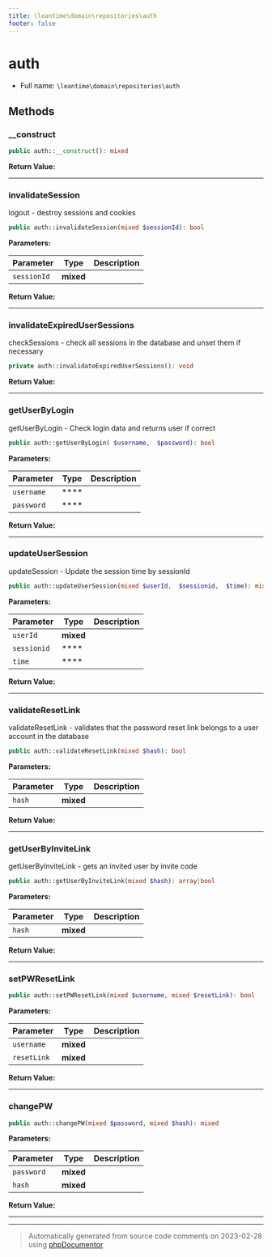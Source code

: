 ```yaml
---
title: \leantime\domain\repositories\auth
footer: false
---
```


# auth





* Full name: `\leantime\domain\repositories\auth`



## Methods

### __construct



```php
public auth::__construct(): mixed
```









**Return Value:**





---
### invalidateSession

logout - destroy sessions and cookies

```php
public auth::invalidateSession(mixed $sessionId): bool
```








**Parameters:**

| Parameter | Type | Description |
|-----------|------|-------------|
| `sessionId` | **mixed** |  |


**Return Value:**





---
### invalidateExpiredUserSessions

checkSessions - check all sessions in the database and unset them if necessary

```php
private auth::invalidateExpiredUserSessions(): void
```









**Return Value:**





---
### getUserByLogin

getUserByLogin - Check login data and returns user if correct

```php
public auth::getUserByLogin( $username,  $password): bool
```








**Parameters:**

| Parameter | Type | Description |
|-----------|------|-------------|
| `username` | **** |  |
| `password` | **** |  |


**Return Value:**





---
### updateUserSession

updateSession - Update the session time by sessionId

```php
public auth::updateUserSession(mixed $userId,  $sessionid,  $time): mixed
```








**Parameters:**

| Parameter | Type | Description |
|-----------|------|-------------|
| `userId` | **mixed** |  |
| `sessionid` | **** |  |
| `time` | **** |  |


**Return Value:**





---
### validateResetLink

validateResetLink - validates that the password reset link belongs to a user account in the database

```php
public auth::validateResetLink(mixed $hash): bool
```








**Parameters:**

| Parameter | Type | Description |
|-----------|------|-------------|
| `hash` | **mixed** |  |


**Return Value:**





---
### getUserByInviteLink

getUserByInviteLink - gets an invited user by invite code

```php
public auth::getUserByInviteLink(mixed $hash): array|bool
```








**Parameters:**

| Parameter | Type | Description |
|-----------|------|-------------|
| `hash` | **mixed** |  |


**Return Value:**





---
### setPWResetLink



```php
public auth::setPWResetLink(mixed $username, mixed $resetLink): bool
```








**Parameters:**

| Parameter | Type | Description |
|-----------|------|-------------|
| `username` | **mixed** |  |
| `resetLink` | **mixed** |  |


**Return Value:**





---
### changePW



```php
public auth::changePW(mixed $password, mixed $hash): mixed
```








**Parameters:**

| Parameter | Type | Description |
|-----------|------|-------------|
| `password` | **mixed** |  |
| `hash` | **mixed** |  |


**Return Value:**





---


---
> Automatically generated from source code comments on 2023-02-28 using [phpDocumentor](http://www.phpdoc.org/)
